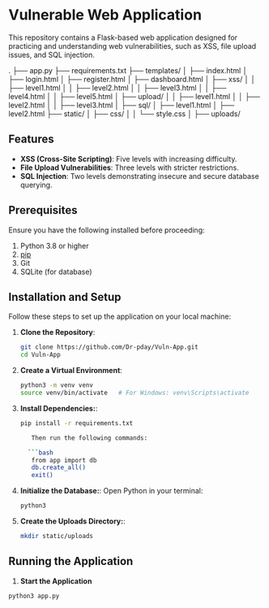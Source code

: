 # Vulnerable Web Application 
This repository contains a Flask-based web application designed for practicing and understanding web vulnerabilities, such as XSS, file upload issues, and SQL injection.

.
├── app.py
├── requirements.txt
├── templates/
│   ├── index.html
│   ├── login.html
│   ├── register.html
│   ├── dashboard.html
│   ├── xss/
│   │   ├── level1.html
│   │   ├── level2.html
│   │   ├── level3.html
│   │   ├── level4.html
│   │   ├── level5.html
│   ├── upload/
│   │   ├── level1.html
│   │   ├── level2.html
│   │   ├── level3.html
│   ├── sql/
│       ├── level1.html
│       ├── level2.html
├── static/
│   ├── css/
│   │   └── style.css
│   ├── uploads/


## Features

- **XSS (Cross-Site Scripting)**: Five levels with increasing difficulty.
- **File Upload Vulnerabilities**: Three levels with stricter restrictions.
- **SQL Injection**: Two levels demonstrating insecure and secure database querying.

## Prerequisites

Ensure you have the following installed before proceeding:

1. Python 3.8 or higher
2. [pip](https://pip.pypa.io/en/stable/installation/)
3. Git
4. SQLite (for database)

## Installation and Setup

Follow these steps to set up the application on your local machine:

1. **Clone the Repository**:
   ```bash
   git clone https://github.com/Dr-pday/Vuln-App.git
   cd Vuln-App
   
2. **Create a Virtual Environment**:
   ```bash
   python3 -m venv venv
   source venv/bin/activate   # For Windows: venv\Scripts\activate
   
3. **Install Dependencies:**:
   ```bash
   pip install -r requirements.txt
   
      Then run the following commands:
   
     ```bash
      from app import db
      db.create_all()
      exit()

4. **Initialize the Database:**:
   Open Python in your terminal:
   ```bash
   python3

5. **Create the Uploads Directory:**:
   ```bash
   mkdir static/uploads

   
## Running the Application

1. **Start the Application** 
 ```bash
python3 app.py



